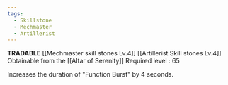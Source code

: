 ```yaml
---
tags:
  - Skillstone
  - Mechmaster
  - Artillerist
---
```

**TRADABLE**
[[Mechmaster skill stones Lv.4]]
[[Artillerist Skill stones Lv.4]]
Obtainable from the [[Altar of Serenity]]
Required level : 65

Increases the duration of "Function Burst" by 4 seconds.